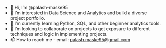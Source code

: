 - 👋 Hi, I’m @palash-maske95
- 👀 I’m interested in Data Science and Analytics and build a diverse project portfolio.
- 🌱 I’m currently learning Python, SQL, and other beginner analytics tools.
- 💞️ I’m looking to collaborate on projects to get exposure to different techniques and logic in implementing projects.
- 📫 How to reach me - email: palash.maske95@gmail.com

<!---
palash-maske95/palash-maske95 is a ✨ special ✨ repository because its `README.md` (this file) appears on your GitHub profile.
You can click the Preview link to take a look at your changes.
--->
